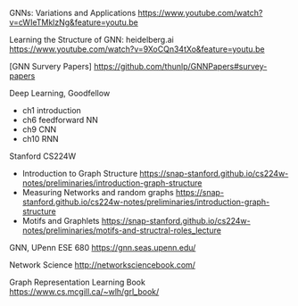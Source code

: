 GNNs: Variations and Applications
https://www.youtube.com/watch?v=cWIeTMklzNg&feature=youtu.be

Learning the Structure of GNN: heidelberg.ai
https://www.youtube.com/watch?v=9XoCQn34tXo&feature=youtu.be

[GNN Survery Papers] https://github.com/thunlp/GNNPapers#survey-papers

Deep Learning, Goodfellow
* ch1 introduction
* ch6 feedforward NN
* ch9 CNN
* ch10 RNN

Stanford CS224W

* Introduction to Graph Structure
https://snap-stanford.github.io/cs224w-notes/preliminaries/introduction-graph-structure
* Measuring Networks and random graphs
https://snap-stanford.github.io/cs224w-notes/preliminaries/introduction-graph-structure
* Motifs and Graphlets
https://snap-stanford.github.io/cs224w-notes/preliminaries/motifs-and-structral-roles_lecture

GNN, UPenn ESE 680
https://gnn.seas.upenn.edu/

Network Science
http://networksciencebook.com/

Graph Representation Learning Book
https://www.cs.mcgill.ca/~wlh/grl_book/
